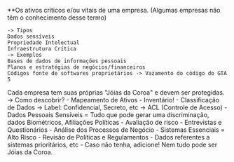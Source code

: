 **Os ativos críticos e/ou vitais de uma empresa. (Algumas empresas não têm o conhecimento desse termo)

	-> Tipos
	Dados sensíveis
	Propriedade Intelectual
	Infraestrutura Crítica
	-> Exemplos
	Bases de dados de informações pessoais
	Planos e estratégias de negócios/financeiros
	Códigos fonte de softwares proprietários -> Vazamento do código do GTA 5
Cada empresa tem suas próprias "Jóias da Coroa" e devem ser protegidas.
	-> Como descobrir?
		- Mapeamento de Ativos - Inventário!
		- Classificação de Dados -> Label: Confidencial, Secreto, etc -> ACL (Controle de Acesso)
			- Dados Pessoais Sensíveis = Tudo que pode gerar uma discriminação, dados Biométricos, Afiliações Políticas
		- Avaliação de risco
		- Entrevistas e Questionários
		- Análise dos Processos de Negócio
			- Sistemas Essenciais = Alto Risco
		- Revisão de Políticas e Regulamentos
			- Dados referentes a sistemas prioritários, etc
			- Caso não tenha, adicione!
Nem tudo pode ser Jóias da Coroa.
